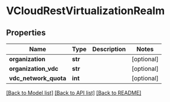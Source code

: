 # VCloudRestVirtualizationRealm

## Properties
Name | Type | Description | Notes
------------ | ------------- | ------------- | -------------
**organization** | **str** |  | [optional] 
**organization_vdc** | **str** |  | [optional] 
**vdc_network_quota** | **int** |  | [optional] 

[[Back to Model list]](../README.md#documentation-for-models) [[Back to API list]](../README.md#documentation-for-api-endpoints) [[Back to README]](../README.md)



